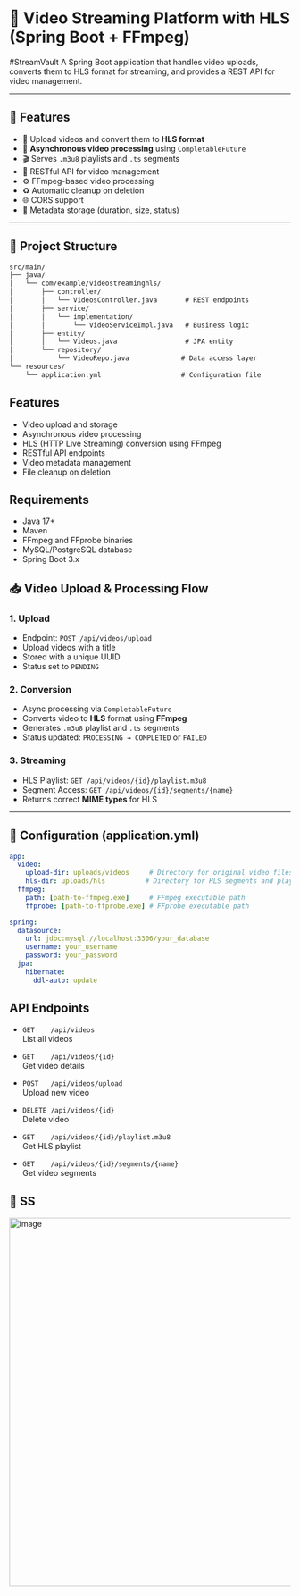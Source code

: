# 🎥 Video Streaming Platform with HLS (Spring Boot + FFmpeg)
#StreamVault
A Spring Boot application that handles video uploads, converts them to HLS format for streaming, and provides a REST API for video management.

---

## 🚀 Features

- 📁 Upload videos and convert them to **HLS format**
- 🧵 **Asynchronous video processing** using `CompletableFuture`
- 🎬 Serves `.m3u8` playlists and `.ts` segments
- 🔗 RESTful API for video management
- ⚙️ FFmpeg-based video processing
- ♻️ Automatic cleanup on deletion
- 🌐 CORS support
- 💾 Metadata storage (duration, size, status)

---

## 🧱 Project Structure
```markdown
src/main/
├── java/
│   └── com/example/videostreaminghls/
│       ├── controller/
│       │   └── VideosController.java       # REST endpoints
│       ├── service/
│       │   └── implementation/
│       │       └── VideoServiceImpl.java   # Business logic
│       ├── entity/
│       │   └── Videos.java                 # JPA entity
│       └── repository/
│           └── VideoRepo.java             # Data access layer
└── resources/
    └── application.yml                    # Configuration file
```

## Features

- Video upload and storage
- Asynchronous video processing
- HLS (HTTP Live Streaming) conversion using FFmpeg
- RESTful API endpoints
- Video metadata management
- File cleanup on deletion

## Requirements

- Java 17+
- Maven
- FFmpeg and FFprobe binaries
- MySQL/PostgreSQL database
- Spring Boot 3.x

## 📥 Video Upload & Processing Flow

### 1. Upload
- Endpoint: `POST /api/videos/upload`
- Upload videos with a title
- Stored with a unique UUID
- Status set to `PENDING`

### 2. Conversion
- Async processing via `CompletableFuture`
- Converts video to **HLS** format using **FFmpeg**
- Generates `.m3u8` playlist and `.ts` segments
- Status updated: `PROCESSING → COMPLETED` or `FAILED`

### 3. Streaming
- HLS Playlist: `GET /api/videos/{id}/playlist.m3u8`
- Segment Access: `GET /api/videos/{id}/segments/{name}`
- Returns correct **MIME types** for HLS

---

## 📂 Configuration (application.yml)

```yaml
app:
  video:
    upload-dir: uploads/videos     # Directory for original video files
    hls-dir: uploads/hls          # Directory for HLS segments and playlists
  ffmpeg:
    path: [path-to-ffmpeg.exe]     # FFmpeg executable path 
    ffprobe: [path-to-ffprobe.exe] # FFprobe executable path

spring:
  datasource:
    url: jdbc:mysql://localhost:3306/your_database
    username: your_username
    password: your_password
  jpa:
    hibernate:
      ddl-auto: update
```

## API Endpoints

- `GET    /api/videos`  
  List all videos

- `GET    /api/videos/{id}`  
  Get video details

- `POST   /api/videos/upload`  
  Upload new video

- `DELETE /api/videos/{id}`  
  Delete video

- `GET    /api/videos/{id}/playlist.m3u8`  
  Get HLS playlist

- `GET    /api/videos/{id}/segments/{name}`  
  Get video segments


## 📸 SS

<img width="1284" height="660" alt="image" src="https://github.com/user-attachments/assets/77853583-b274-435d-81c2-636ef280e301" />
